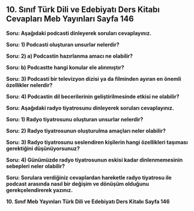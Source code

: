 ## 10. Sınıf Türk Dili ve Edebiyatı Ders Kitabı Cevapları Meb Yayınları Sayfa 146

**Soru: Aşağıdaki podcasti dinleyerek soruları cevaplayınız.**

**Soru: 1) Podcasti oluşturan unsurlar nelerdir?**

**Soru: 2) a) Podcastin hazırlanma amacı ne olabilir?**

**Soru: b) Podcastte hangi konular ele alınmıştır?**

**Soru: 3) Podcasti bir televizyon dizisi ya da filminden ayıran en önemli özellikler nelerdir?**

**Soru: 4) Podcastin dil becerilerinin geliştirilmesinde etkisi ne olabilir?**

**Soru: Aşağıdaki radyo tiyatrosunu dinleyerek soruları cevaplayınız.**

**Soru: 1) Radyo tiyatrosunu oluşturan unsurlar nelerdir?**

**Soru: 2) Radyo tiyatrosunun oluşturulma amaçları neler olabilir?**

**Soru: 3) Radyo tiyatrosunu seslendiren kişilerin hangi özellikleri taşıması gerektiğini düşünüyorsunuz?**

**Soru: 4) Günümüzde radyo tiyatrosunun eskisi kadar dinlenmemesinin sebepleri neler olabilir?**

**Soru: Sorulara verdiğiniz cevaplardan hareketle radyo tiyatrosu ile podcast arasında nasıl bir değişim ve dönüşüm olduğunu gerekçelendirerek yazınız.**

**10. Sınıf Meb Yayınları Türk Dili ve Edebiyatı Ders Kitabı Sayfa 146**